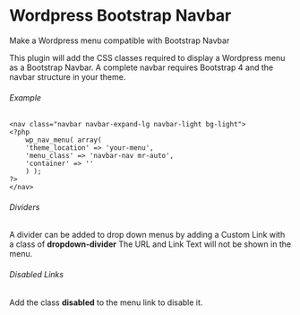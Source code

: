 # Wordpress Bootstrap Navbar
Make a Wordpress menu compatible with Bootstrap Navbar

This plugin will add the CSS classes required to display a Wordpress menu as a Bootstrap Navbar. A complete navbar requires Bootstrap 4 and the navbar structure in your theme.

###### Example

```
<nav class="navbar navbar-expand-lg navbar-light bg-light">
<?php
	wp_nav_menu( array(
	'theme_location' => 'your-menu',
	'menu_class' => 'navbar-nav mr-auto',
	'container' => ''
	) );
?>
</nav>
```

###### Dividers
A divider can be added to drop down menus by adding a Custom Link with a class of **dropdown-divider**
The URL and Link Text will not be shown in the menu.

###### Disabled Links
Add the class **disabled** to the menu link to disable it.
